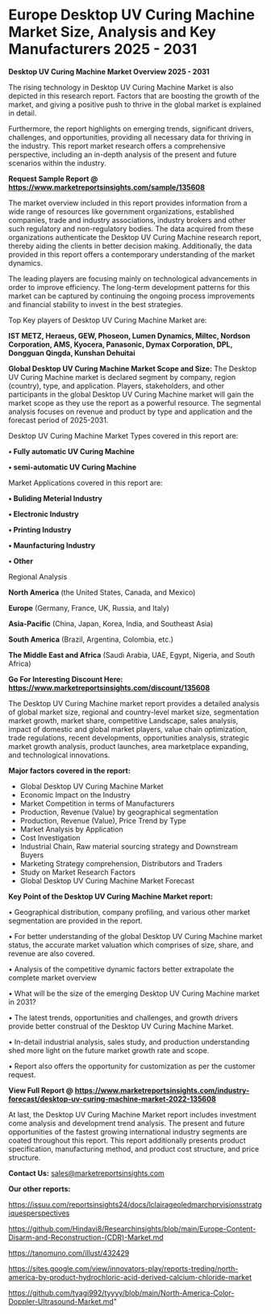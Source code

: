 # Europe Desktop UV Curing Machine Market Size, Analysis and Key Manufacturers 2025 - 2031

<Strong> Desktop UV Curing Machine Market Overview 2025 - 2031</strong>

The rising technology in Desktop UV Curing Machine Market is also depicted in this research report. Factors that are boosting the growth of the market, and giving a positive push to thrive in the global market is explained in detail.

Furthermore, the report highlights on emerging trends, significant drivers, challenges, and opportunities, providing all necessary data for thriving in the industry. This report market research offers a comprehensive perspective, including an in-depth analysis of the present and future scenarios within the industry.

<strong>Request Sample Report @ <a href=https://www.marketreportsinsights.com/sample/135608>https://www.marketreportsinsights.com/sample/135608</a></strong>

The market overview included in this report provides information from a wide range of resources like government organizations, established companies, trade and industry associations, industry brokers and other such regulatory and non-regulatory bodies. The data acquired from these organizations authenticate the Desktop UV Curing Machine research report, thereby aiding the clients in better decision making. Additionally, the data provided in this report offers a contemporary understanding of the market dynamics.

The leading players are focusing mainly on technological advancements in order to improve efficiency. The long-term development patterns for this market can be captured by continuing the ongoing process improvements and financial stability to invest in the best strategies.

Top Key players of Desktop UV Curing Machine Market are:

<strong>IST METZ, Heraeus, GEW, Phoseon, Lumen Dynamics, Miltec, Nordson Corporation, AMS, Kyocera, Panasonic, Dymax Corporation, DPL, Dongguan Qingda, Kunshan Dehuitai</strong>

<strong><b>Global Desktop UV Curing Machine Market Scope and Size:</b></strong>
The Desktop UV Curing Machine market is declared segment by company, region (country), type, and application. Players, stakeholders, and other participants in the global Desktop UV Curing Machine market will gain the market scope as they use the report as a powerful resource. The segmental analysis focuses on revenue and product by type and application and the forecast period of 2025-2031.

Desktop UV Curing Machine Market Types covered in this report are:

<strong>• Fully automatic UV Curing Machine

• semi-automatic UV Curing Machine</strong>

Market Applications covered in this report are:

<strong>• Buliding Meterial Industry

• Electronic Industry

• Printing Industry

• Maunfacturing Industry

• Other</strong> 

Regional Analysis

<strong>North America</strong> (the United States, Canada, and Mexico)

<strong>Europe</strong> (Germany, France, UK, Russia, and Italy)

<strong>Asia-Pacific</strong> (China, Japan, Korea, India, and Southeast Asia)

<strong>South America</strong> (Brazil, Argentina, Colombia, etc.)

<strong>The Middle East and Africa</strong> (Saudi Arabia, UAE, Egypt, Nigeria, and South Africa)

<strong>Go For Interesting Discount Here: <a href=https://www.marketreportsinsights.com/discount/135608>https://www.marketreportsinsights.com/discount/135608</a></strong>

The Desktop UV Curing Machine market report provides a detailed analysis of global market size, regional and country-level market size, segmentation market growth, market share, competitive Landscape, sales analysis, impact of domestic and global market players, value chain optimization, trade regulations, recent developments, opportunities analysis, strategic market growth analysis, product launches, area marketplace expanding, and technological innovations.

<strong><b>Major factors covered in the report:</b></strong>
<ul>
  <li>Global Desktop UV Curing Machine Market </li>
  <li>Economic Impact on the Industry</li>
  <li>Market Competition in terms of Manufacturers</li>
  <li>Production, Revenue (Value) by geographical segmentation</li>
  <li>Production, Revenue (Value), Price Trend by Type</li>
  <li>Market Analysis by Application</li>
  <li>Cost Investigation</li>
  <li>Industrial Chain, Raw material sourcing strategy and Downstream Buyers</li>
  <li>Marketing Strategy comprehension, Distributors and Traders</li>
  <li>Study on Market Research Factors</li>
  <li>Global Desktop UV Curing Machine Market Forecast</li>
</ul>

<strong><b>Key Point of the Desktop UV Curing Machine Market report:</b></strong>

• Geographical distribution, company profiling, and various other market segmentation are provided in the report.

• For better understanding of the global Desktop UV Curing Machine market status, the accurate market valuation which comprises of size, share, and revenue are also covered.

• Analysis of the competitive dynamic factors better extrapolate the complete market overview

• What will be the size of the emerging Desktop UV Curing Machine market in 2031?

• The latest trends, opportunities and challenges, and growth drivers provide better construal of the Desktop UV Curing Machine Market.

• In-detail industrial analysis, sales study, and production understanding shed more light on the future market growth rate and scope.

• Report also offers the opportunity for customization as per the customer request.

<strong><b>View Full Report @ <a href=https://www.marketreportsinsights.com/industry-forecast/desktop-uv-curing-machine-market-2022-135608>https://www.marketreportsinsights.com/industry-forecast/desktop-uv-curing-machine-market-2022-135608</a></b></strong>


At last, the Desktop UV Curing Machine Market report includes investment come analysis and development trend analysis. The present and future opportunities of the fastest growing international industry segments are coated throughout this report. This report additionally presents product specification, manufacturing method, and product cost structure, and price structure.

<strong>Contact Us:</strong>
sales@marketreportsinsights.com

<strong>Our other reports:</strong>

<a href=https://issuu.com/reportsinsights24/docs/lclairageoledmarchprvisionsstratgiquesperspectives>https://issuu.com/reportsinsights24/docs/lclairageoledmarchprvisionsstratgiquesperspectives</a>

<a href=https://github.com/Hindavi8/Researchinsights/blob/main/Europe-Content-Disarm-and-Reconstruction-(CDR)-Market.md>https://github.com/Hindavi8/Researchinsights/blob/main/Europe-Content-Disarm-and-Reconstruction-(CDR)-Market.md</a>

<a href=https://tanomuno.com/illust/432429>https://tanomuno.com/illust/432429</a>

<a href=https://sites.google.com/view/innovators-play/reports-treding/north-america-by-product-hydrochloric-acid-derived-calcium-chloride-market>https://sites.google.com/view/innovators-play/reports-treding/north-america-by-product-hydrochloric-acid-derived-calcium-chloride-market</a>

<a href=https://github.com/tyagi992/tyyyy/blob/main/North-America-Color-Doppler-Ultrasound-Market.md>https://github.com/tyagi992/tyyyy/blob/main/North-America-Color-Doppler-Ultrasound-Market.md</a>"
